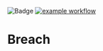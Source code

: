 ![Badge](https://img.shields.io/badge/version-v2.7%E2%80%90kppL-blue.svg)
[![example workflow](https://github.com/hitesh-temp-account/Breach/actions/workflows/main.yml/badge.svg)](https://github.com/hitesh-temp-account/Breach/actions/workflows/main.yml)

# Breach
